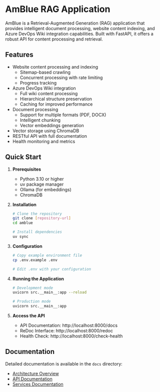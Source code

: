 # AmBlue RAG Application

AmBlue is a Retrieval-Augmented Generation (RAG) application that provides intelligent document processing, website content indexing, and Azure DevOps Wiki integration capabilities. Built with FastAPI, it offers a robust API for content processing and retrieval.

## Features

- Website content processing and indexing
  - Sitemap-based crawling
  - Concurrent processing with rate limiting
  - Progress tracking
- Azure DevOps Wiki integration
  - Full wiki content processing
  - Hierarchical structure preservation
  - Caching for improved performance
- Document processing
  - Support for multiple formats (PDF, DOCX)
  - Intelligent chunking
  - Vector embeddings generation
- Vector storage using ChromaDB
- RESTful API with full documentation
- Health monitoring and metrics

## Quick Start

1. **Prerequisites**
   - Python 3.10 or higher
   - uv package manager
   - Ollama (for embeddings)
   - ChromaDB

2. **Installation**
   ```bash
   # Clone the repository
   git clone [repository-url]
   cd amblue

   # Install dependencies
   uv sync
   ```

3. **Configuration**
   ```bash
   # Copy example environment file
   cp .env.example .env
   
   # Edit .env with your configuration
   ```

4. **Running the Application**
   ```bash
   # Development mode
   uvicorn src.__main__:app --reload

   # Production mode
   uvicorn src.__main__:app
   ```

5. **Access the API**
   - API Documentation: http://localhost:8000/docs
   - ReDoc Interface: http://localhost:8000/redoc
   - Health Check: http://localhost:8000/check-health

## Documentation

Detailed documentation is available in the `docs` directory:

- [Architecture Overview](docs/ARCHITECTURE.md)
- [API Documentation](docs/API.md)
- [Services Documentation](docs/SERVICES.md)
